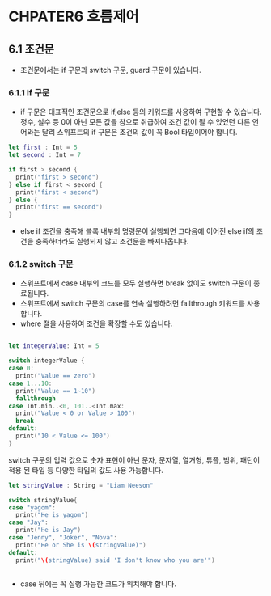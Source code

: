 # CHPATER6 흐름제어

## 6.1 조건문
- 조건문에서는 if 구문과 switch 구문, guard 구문이 있습니다.

### 6.1.1 if 구문
- if 구문은 대표적인 조건문으로 if,else 등의 키워드를 사용하여 구현할 수 있습니다. 정수, 실수 등 0이 아닌 모든 값을 참으로 취급하여 조건 값이 될 수 있었던 다른 언어와는 달리 스위프트의 if 구문은 조건의 값이 꼭 Bool 타입이어야 합니다.
```swift
let first : Int = 5
let second : Int = 7

if first > second {
  print("first > second")
} else if first < second {
  print("first < second")
} else {
  print("first == second")
}
```

- else if 조건을 충족해 블록 내부의 명령문이 실행되면 그다음에 이어진 else if의 조건을 충족하더라도 실행되지 않고 조건문을 빠져나옵니다.

### 6.1.2 switch 구문
- 스위프트에서 case 내부의 코드를 모두 실행하면 break 없이도 switch 구문이 종료됩니다.
- 스위프트에서 switch 구문의 case를 연속 실행하려면 fallthrough 키워드를 사용합니다.
- where 절을 사용하여 조건을 확장할 수도 있습니다.

```swift

let integerValue: Int = 5

switch integerValue {
case 0:
  print("Value == zero")
case 1...10:
  print("Value == 1~10")
  fallthrough
case Int.min..<0, 101..<Int.max:
  print("Value < 0 or Value > 100")
  break
default:
  print("10 < Value <= 100")
}
```
switch 구문의 입력 값으로 숫자 표현이 아닌 문자, 문자열, 열거형, 튜플, 범위, 패턴이 적용 된 타입 등 다양한 타입의 값도 사용 가능합니다.
```swift
let stringValue : String = "Liam Neeson"

switch stringValue{
case "yagom":
  print("He is yagom")
case "Jay":
  print("He is Jay")
case "Jenny", "Joker", "Nova":
  print("He or She is \(stringValue)")
default:
  print("\(stringValue) said 'I don't know who you are'")
 
 ```
 - case 뒤에는 꼭 실행 가능한 코드가 위치해야 합니다.








